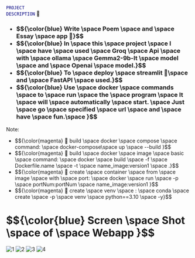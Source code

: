 <code style="color: navy; text-indent: 60px; text-transform: uppercase;">Project Description</code>
🐳
<h3>
  <ul>
    <li> $${\color{blue} Write \space Poem \space and \space Essay \space app 📃}$$  </li>
    <li> $${\color{blue} In \space this \space project \space I \space have \space used \space Groq \space Api \space with \space ollama \space Gemma2-9b-It \space model \space and \space Openai \space model.}$$  </li>
    <li> $${\color{blue} To \space deploy \space streamlit 👑\space and \space FastAPI \space used.}$$ </li>
    <li> $${\color{blue} Use \space docker \space commands \space to \space run \space the \space program \space It \space will \space automatically \space start. \space Just \space go \space specified \space url \space and \space have \space fun.\space }$$ </li>
  </ul>
</h3>
Note:
<ul>
    <li> $${\color{magenta} 🐳 build \space docker \space compose \space command: \space docker-compose\space up \space --build }$$  </li>
    <li> $${\color{magenta} 🐳 build \space docker \space image \space basic \space command: \space docker \space build \space -f \space Dockerfile.name \space -t \space name_image:version1 \space .}$$  </li>
    <li> $${\color{magenta} 🐳 create \space container \space from \space image \space with \space port: \space docker \space run \space -p \space portNum:portNum \space name_image:version1
 }$$ </li>
    <li> $${\color{magenta} 🐍 create \space venv \space : \space conda \space create \space -p \space venv \space python==3.10 \space -y}$$ </li>
  </ul>
  





<h1> $${\color{blue}  Screen \space Shot \space of \space Webapp }$$ </h1>

![1](https://github.com/user-attachments/assets/6227af1a-07d0-42ac-97ae-805495c5c128)
![2](https://github.com/user-attachments/assets/8ca47b78-23bc-4503-b4d2-12c9584c59ff)
![3](https://github.com/user-attachments/assets/e89efbe5-a96b-469c-a7e7-c35136d4d78f)
![4](https://github.com/user-attachments/assets/e9167735-8904-4d1f-9dac-a090ec6df0c8)
